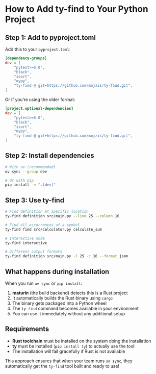 # How to Add ty-find to Your Python Project

## Step 1: Add to pyproject.toml

Add this to your `pyproject.toml`:

```toml
[dependency-groups]
dev = [
    "pytest>=6.0",
    "black", 
    "isort",
    "mypy",
    "ty-find @ git+https://github.com/mojzis/ty-find.git",
]
```

Or if you're using the older format:

```toml
[project.optional-dependencies]
dev = [
    "pytest>=6.0",
    "black",
    "isort", 
    "mypy",
    "ty-find @ git+https://github.com/mojzis/ty-find.git",
]
```

## Step 2: Install dependencies

```bash
# With uv (recommended)
uv sync --group dev

# Or with pip
pip install -e ".[dev]"
```

## Step 3: Use ty-find

```bash
# Find definition at specific location
ty-find definition src/main.py --line 25 --column 10

# Find all occurrences of a symbol
ty-find find src/calculator.py calculate_sum

# Interactive mode
ty-find interactive

# Different output formats
ty-find definition src/main.py -l 25 -c 10 --format json
```

## What happens during installation

When you run `uv sync` or `pip install`:

1. **maturin** (the build backend) detects this is a Rust project
2. It automatically builds the Rust binary using `cargo`
3. The binary gets packaged into a Python wheel
4. The `ty-find` command becomes available in your environment
5. You can use it immediately without any additional setup

## Requirements

- **Rust toolchain** must be installed on the system doing the installation
- **ty** must be installed (`pip install ty`) to actually use the tool
- The installation will fail gracefully if Rust is not available

This approach ensures that when your team runs `uv sync`, they automatically get the `ty-find` tool built and ready to use!